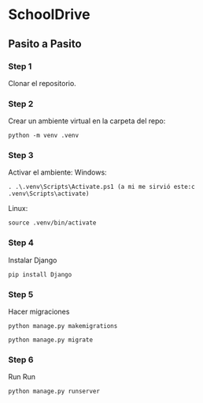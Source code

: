 # SchoolDrive

## Pasito a Pasito
### Step 1
Clonar el repositorio.
### Step 2
Crear un ambiente virtual en la carpeta del repo:
```
python -m venv .venv
```

### Step 3
Activar el ambiente:
Windows:
```
. .\.venv\Scripts\Activate.ps1 (a mi me sirvió este:c .venv\Scripts\activate)
```
Linux:
```
source .venv/bin/activate
```

### Step 4
Instalar Django
```
pip install Django 
```

### Step 5
Hacer migraciones
```
python manage.py makemigrations

python manage.py migrate
```

### Step 6
Run Run 
```
python manage.py runserver
```
